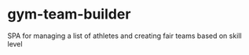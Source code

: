 # gym-team-builder
SPA for managing a list of athletes and creating fair teams based on skill level
